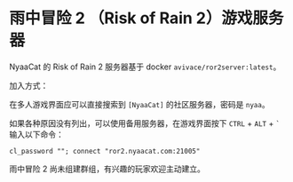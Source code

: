 # 雨中冒险 2 （Risk of Rain 2）游戏服务器

NyaaCat 的 Risk of Rain 2 服务器基于 docker `avivace/ror2server:latest`。

加入方式：

在多人游戏界面应可以直接搜索到 `[NyaaCat]` 的社区服务器，密码是 `nyaa`。

如果各种原因没有列出，可以使用备用服务器，在游戏界面按下 `CTRL` + `ALT` + `` ` `` 输入以下命令：

```
cl_password ""; connect "ror2.nyaacat.com:21005"
```

雨中冒险 2 尚未组建群组，有兴趣的玩家欢迎主动建立。


